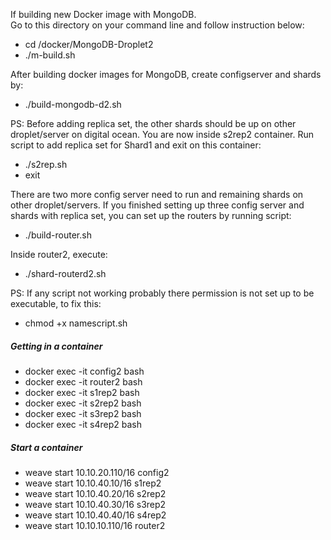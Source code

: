 If building new Docker image with MongoDB. \
Go to this directory on your command line and follow instruction below:

- cd /docker/MongoDB-Droplet2
- ./m-build.sh

After building docker images for MongoDB, create configserver and shards by:

- ./build-mongodb-d2.sh

PS: Before adding replica set, the other shards should be up on other droplet/server on digital ocean.
You are now inside s2rep2 container. Run script to add replica set for Shard1 and exit on this container:

- ./s2rep.sh
- exit 

There are two more config server need to run and remaining shards on other droplet/servers. If you finished setting up three config server and shards with replica set, you can set up the routers by running script:

- ./build-router.sh

Inside router2, execute:

- ./shard-routerd2.sh

PS: If any script not working probably there permission is not set up to be executable, to fix this:

- chmod +x namescript.sh

##### Getting in a container
- docker exec -it config2 bash
- docker exec -it router2 bash
- docker exec -it s1rep2 bash
- docker exec -it s2rep2 bash
- docker exec -it s3rep2 bash
- docker exec -it s4rep2 bash

##### Start a container
- weave start 10.10.20.110/16 config2
- weave start 10.10.40.10/16 s1rep2
- weave start 10.10.40.20/16 s2rep2
- weave start 10.10.40.30/16 s3rep2
- weave start 10.10.40.40/16 s4rep2
- weave start 10.10.10.110/16 router2





